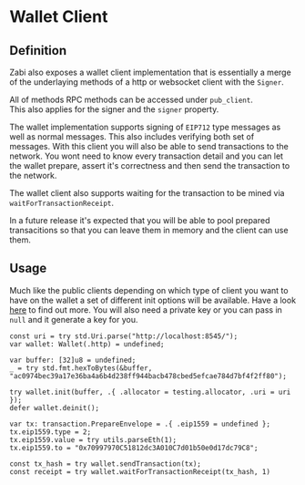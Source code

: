 # Wallet Client

## Definition

Zabi also exposes a wallet client implementation that is essentially a merge of the underlaying methods of a http or websocket client with the `Signer`.

All of methods RPC methods can be accessed under `pub_client`. \
This also applies for the signer and the `signer` property.

The wallet implementation supports signing of `EIP712` type messages as well as normal messages. This also includes verifying both set of messages.
With this client you will also be able to send transactions to the network. You wont need to know every transaction detail and you can let the wallet prepare, assert it's correctness and then send the transaction to the network.

The wallet client also supports waiting for the transaction to be mined via `waitForTransactionReceipt`.

In a future release it's expected that you will be able to pool prepared transacitions so that you can leave them in memory and the client can use them.

## Usage

Much like the public clients depending on which type of client you want to have on the wallet a set of different init options will be available. Have a look [here](/api/client/public/client#http-client) to find out more.
You will also need a private key or you can pass in `null` and it generate a key for you.

```zig
const uri = try std.Uri.parse("http://localhost:8545/");
var wallet: Wallet(.http) = undefined;

var buffer: [32]u8 = undefined;
_ = try std.fmt.hexToBytes(&buffer, "ac0974bec39a17e36ba4a6b4d238ff944bacb478cbed5efcae784d7bf4f2ff80");

try wallet.init(buffer, .{ .allocator = testing.allocator, .uri = uri });
defer wallet.deinit();

var tx: transaction.PrepareEnvelope = .{ .eip1559 = undefined };
tx.eip1559.type = 2;
tx.eip1559.value = try utils.parseEth(1);
tx.eip1559.to = "0x70997970C51812dc3A010C7d01b50e0d17dc79C8";

const tx_hash = try wallet.sendTransaction(tx);
const receipt = try wallet.waitForTransactionReceipt(tx_hash, 1)
```
